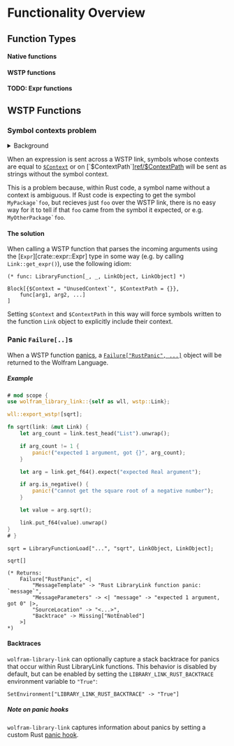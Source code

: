 # Functionality Overview

## Function Types

#### Native functions

#### WSTP functions

#### TODO: Expr functions

## WSTP Functions

### Symbol contexts problem

<details>
 <summary>
  Background
 </summary>

 In the Wolfram Language, a symbol is made up of two parts: a context, and a symbol name.
 For example, in the the symbol `` System`Plot ``, `` System` `` is the context, and `Plot`
 is the symbol name. The context denotes a collection of related symbols. For example, all
 symbols that are part of the core Wolfram Language are in the ``"System`"`` context; when
 you start a new Wolfram Language session, the default context that new symbols get created
 in is called ``"Global`"``; and so on. However, you won't often see symbol contexts
 written out explicitly in a Wolfram Language program. Instead, when a symbol name is
 entered, the system looks up that symbol name in the contexts listed in the
 [`$ContextPath`][ref/$ContextPath]: if a symbol with that name exists in one of the
 listed contexts, then the symbol name the user entered resolves to that context.

 So, for example, if the user enters the symbol name `Plot`, and ``"System`"`` is on
 `$ContextPath`, the system deduces the user was referring to the symbol ``System`Plot``.
 In this way, `$ContextPath` allows the user to user shorter symbol names to refer to
 symbols, and avoid having to write out the full context + symbol name as input.

 This shortening also works when printing symbols. For example, doing `ToString[Plot]`
 doesn't return ``"System`Plot"``, but rather just `"Plot"`. And herein lies the problem
 for WSTP functions.
</details>

When an expression is sent across a WSTP link, symbols whose contexts are equal to
[`$Context`][ref/$Context] or on [`$ContextPath`][ref/$ContextPath] will be sent as
strings without the symbol context.

This is a problem because, within Rust code, a symbol name without a context is ambiguous.
If Rust code is expecting to get the symbol ``MyPackage`foo``, but recieves just `foo`
over the WSTP link, there is no easy way for it to tell if that `foo` came from the symbol
it expected, or e.g. ``MyOtherPackage`foo``.

#### The solution

When calling a WSTP function that parses the incoming arguments using the
[`Expr`][crate::expr::Expr] type in some way (e.g. by calling `Link::get_expr()`), use
the following idiom:

```wolfram
(* func: LibraryFunction[_, _, LinkObject, LinkObject] *)

Block[{$Context = "UnusedContext`", $ContextPath = {}},
    func[arg1, arg2, ...]
]
```

Setting `$Context` and `$ContextPath` in this way will force symbols written to the
function `Link` object to explicitly include their context.

### Panic `Failure[..]`s

When a WSTP function [panics][panics], a [`Failure["RustPanic", ...]`][ref/Failure] object
will be returned to the Wolfram Language.

[panics]: https://doc.rust-lang.org/std/macro.panic.html
[ref/Failure]: https://reference.wolfram.com/language/ref/Failure.html

##### Example

```rust
# mod scope {
use wolfram_library_link::{self as wll, wstp::Link};

wll::export_wstp![sqrt];

fn sqrt(link: &mut Link) {
    let arg_count = link.test_head("List").unwrap();

    if arg_count != 1 {
        panic!("expected 1 argument, got {}", arg_count);
    }

    let arg = link.get_f64().expect("expected Real argument");

    if arg.is_negative() {
        panic!("cannot get the square root of a negative number");
    }

    let value = arg.sqrt();

    link.put_f64(value).unwrap()
}
# }
```

```wolfram
sqrt = LibraryFunctionLoad["...", "sqrt", LinkObject, LinkObject];

sqrt[]

(* Returns:
    Failure["RustPanic", <|
        "MessageTemplate" -> "Rust LibraryLink function panic: `message`",
        "MessageParameters" -> <| "message" -> "expected 1 argument, got 0" |>,
        "SourceLocation" -> "<...>",
        "Backtrace" -> Missing["NotEnabled"]
    >]
*)
```

#### Backtraces

`wolfram-library-link` can optionally capture a stack backtrace for panics that occur
within Rust LibraryLink functions. This behavior is disabled by default, but can be
enabled by setting the `LIBRARY_LINK_RUST_BACKTRACE` environment variable to `"True"`:

```wolfram
SetEnvironment["LIBRARY_LINK_RUST_BACKTRACE" -> "True"]
```

##### Note on panic hooks

`wolfram-library-link` captures information about panics by setting a custom Rust
[panic hook](https://doc.rust-lang.org/std/panic/fn.set_hook.html).


<!----------------->
<!-- Named links -->
<!----------------->

[ref/$Context]: https://reference.wolfram.com/language/ref/$Context.html
[ref/$ContextPath]: https://reference.wolfram.com/language/ref/$ContextPath.html